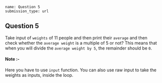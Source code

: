 ```ngMeta
name: Question 5
submission_type: url
```

## Question 5

Take input of `weights` of 11 people and then print their `average` and then check whether the `average weight` is a multiple of 5 or not? This means that when you will divide the `average weight by 5`, the remainder should be `0`.

#### Note :-
 Here you have to use `input` function. You can also use raw input to take the weights as inputs, inside the loop.